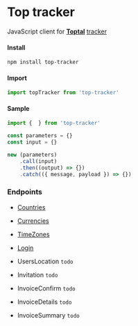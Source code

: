 # Top tracker

JavaScript client for **[Toptal](https://www.toptal.com/)** [tracker](https://www.toptal.com/tracker)

#### Install

```bash
npm install top-tracker
```

#### Import

```js
import topTracker from 'top-tracker'
```

#### Sample

```js
import {  } from 'top-tracker'

const parameters = {}
const input = {}

new (parameters)
    .call(input)
    .then((output) => {})
    .catch(({ message, payload }) => {})
```

### Endpoints

-   [Countries](./docs/Countries/readme.md)

-   [Currencies](./docs/Currencies/readme.md)

-   [TimeZones](./docs/TimeZones/readme.md)

-   [Login](./docs/Login/readme.md)

-   UsersLocation `todo`

-   Invitation `todo`

-   InvoiceConfirm `todo`

-   InvoiceDetails `todo`

-   InvoiceSummary `todo`

